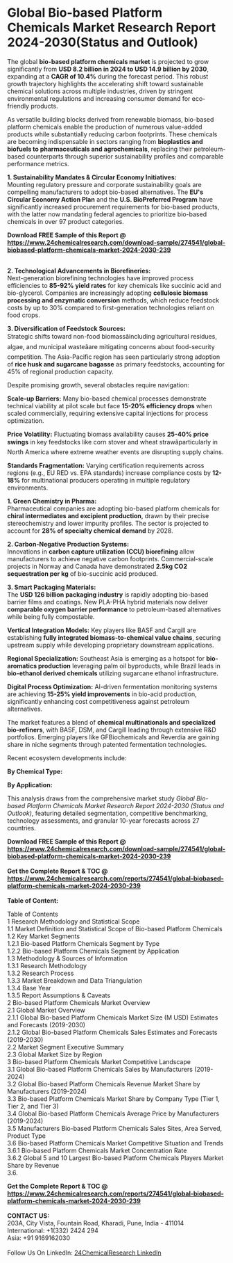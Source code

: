 <h1>Global Bio-based Platform Chemicals Market Research Report 2024-2030(Status and Outlook)</h1><p>The global <strong>bio-based platform chemicals market</strong> is projected to grow significantly from <strong>USD 8.2 billion in 2024 to USD 14.9 billion by 2030</strong>, expanding at a <strong>CAGR of 10.4%</strong> during the forecast period. This robust growth trajectory highlights the accelerating shift toward sustainable chemical solutions across multiple industries, driven by stringent environmental regulations and increasing consumer demand for eco-friendly products.</p><p>As versatile building blocks derived from renewable biomass, bio-based platform chemicals enable the production of numerous value-added products while substantially reducing carbon footprints. These chemicals are becoming indispensable in sectors ranging from <strong>bioplastics and biofuels to pharmaceuticals and agrochemicals</strong>, replacing their petroleum-based counterparts through superior sustainability profiles and comparable performance metrics.</p><p><strong>1. Sustainability Mandates &amp; Circular Economy Initiatives:</strong><br>
Mounting regulatory pressure and corporate sustainability goals are compelling manufacturers to adopt bio-based alternatives. The <strong>EU's Circular Economy Action Plan</strong> and the <strong>U.S. BioPreferred Program</strong> have significantly increased procurement requirements for bio-based products, with the latter now mandating federal agencies to prioritize bio-based chemicals in over 97 product categories.</p><div><b>Download FREE Sample of this Report @ 
            <a href="https://www.24chemicalresearch.com/download-sample/274541/global-biobased-platform-chemicals-market-2024-2030-239">
            https://www.24chemicalresearch.com/download-sample/274541/global-biobased-platform-chemicals-market-2024-2030-239</a></b></div><br><p><strong>2. Technological Advancements in Biorefineries:</strong><br>
Next-generation biorefining technologies have improved process efficiencies to <strong>85-92% yield rates</strong> for key chemicals like succinic acid and bio-glycerol. Companies are increasingly adopting <strong>cellulosic biomass processing and enzymatic conversion</strong> methods, which reduce feedstock costs by up to 30% compared to first-generation technologies reliant on food crops.</p><p><strong>3. Diversification of Feedstock Sources:</strong><br>
Strategic shifts toward non-food biomassâincluding agricultural residues, algae, and municipal wasteâare mitigating concerns about food-security competition. The Asia-Pacific region has seen particularly strong adoption of <strong>rice husk and sugarcane bagasse</strong> as primary feedstocks, accounting for 45% of regional production capacity.</p><p>Despite promising growth, several obstacles require navigation:</p><p><strong>Scale-up Barriers:</strong> Many bio-based chemical processes demonstrate technical viability at pilot scale but face <strong>15-20% efficiency drops</strong> when scaled commercially, requiring extensive capital injections for process optimization.</p><p><strong>Price Volatility:</strong> Fluctuating biomass availability causes <strong>25-40% price swings</strong> in key feedstocks like corn stover and wheat strawâparticularly in North America where extreme weather events are disrupting supply chains.</p><p><strong>Standards Fragmentation:</strong> Varying certification requirements across regions (e.g., EU RED vs. EPA standards) increase compliance costs by <strong>12-18%</strong> for multinational producers operating in multiple regulatory environments.</p><p><strong>1. Green Chemistry in Pharma:</strong><br>
Pharmaceutical companies are adopting bio-based platform chemicals for <strong>chiral intermediates and excipient production</strong>, drawn by their precise stereochemistry and lower impurity profiles. The sector is projected to account for <strong>28% of specialty chemical demand</strong> by 2028.</p><p><strong>2. Carbon-Negative Production Systems:</strong><br>
Innovations in <strong>carbon capture utilization (CCU) biorefining</strong> allow manufacturers to achieve negative carbon footprints. Commercial-scale projects in Norway and Canada have demonstrated <strong>2.5kg CO2 sequestration per kg</strong> of bio-succinic acid produced.</p><p><strong>3. Smart Packaging Materials:</strong><br>
The <strong>USD 126 billion packaging industry</strong> is rapidly adopting bio-based barrier films and coatings. New PLA-PHA hybrid materials now deliver <strong>comparable oxygen barrier performance</strong> to petroleum-based alternatives while being fully compostable.</p><p><strong>Vertical Integration Models:</strong> Key players like BASF and Cargill are establishing <strong>fully integrated biomass-to-chemical value chains</strong>, securing upstream supply while developing proprietary downstream applications.</p><p><strong>Regional Specialization:</strong> Southeast Asia is emerging as a hotspot for <strong>bio-aromatics production</strong> leveraging palm oil byproducts, while Brazil leads in <strong>bio-ethanol derived chemicals</strong> utilizing sugarcane ethanol infrastructure.</p><p><strong>Digital Process Optimization:</strong> AI-driven fermentation monitoring systems are achieving <strong>15-25% yield improvements</strong> in bio-acid production, significantly enhancing cost competitiveness against petroleum alternatives.</p><p>The market features a blend of <strong>chemical multinationals and specialized bio-refiners</strong>, with BASF, DSM, and Cargill leading through extensive R&amp;D portfolios. Emerging players like GFBiochemicals and Reverdia are gaining share in niche segments through patented fermentation technologies.</p><p>Recent ecosystem developments include:</p><p><strong>By Chemical Type:</strong></p><p><strong>By Application:</strong></p><p>This analysis draws from the comprehensive market study <em>Global Bio-based Platform Chemicals Market Research Report 2024-2030 (Status and Outlook)</em>, featuring detailed segmentation, competitive benchmarking, technology assessments, and granular 10-year forecasts across 27 countries.</p><div><b>Download FREE Sample of this Report @ 
            <a href="https://www.24chemicalresearch.com/download-sample/274541/global-biobased-platform-chemicals-market-2024-2030-239">
            https://www.24chemicalresearch.com/download-sample/274541/global-biobased-platform-chemicals-market-2024-2030-239</a></b></div><br><div><b>Get the Complete Report & TOC @ 
            <a href="https://www.24chemicalresearch.com/reports/274541/global-biobased-platform-chemicals-market-2024-2030-239">
            https://www.24chemicalresearch.com/reports/274541/global-biobased-platform-chemicals-market-2024-2030-239</a></b></div><br>
            <b>Table of Content:</b><p>Table of Contents<br />
1 Research Methodology and Statistical Scope<br />
1.1 Market Definition and Statistical Scope of Bio-based Platform Chemicals<br />
1.2 Key Market Segments<br />
1.2.1 Bio-based Platform Chemicals Segment by Type<br />
1.2.2 Bio-based Platform Chemicals Segment by Application<br />
1.3 Methodology & Sources of Information<br />
1.3.1 Research Methodology<br />
1.3.2 Research Process<br />
1.3.3 Market Breakdown and Data Triangulation<br />
1.3.4 Base Year<br />
1.3.5 Report Assumptions & Caveats<br />
2 Bio-based Platform Chemicals Market Overview<br />
2.1 Global Market Overview<br />
2.1.1 Global Bio-based Platform Chemicals Market Size (M USD) Estimates and Forecasts (2019-2030)<br />
2.1.2 Global Bio-based Platform Chemicals Sales Estimates and Forecasts (2019-2030)<br />
2.2 Market Segment Executive Summary<br />
2.3 Global Market Size by Region<br />
3 Bio-based Platform Chemicals Market Competitive Landscape<br />
3.1 Global Bio-based Platform Chemicals Sales by Manufacturers (2019-2024)<br />
3.2 Global Bio-based Platform Chemicals Revenue Market Share by Manufacturers (2019-2024)<br />
3.3 Bio-based Platform Chemicals Market Share by Company Type (Tier 1, Tier 2, and Tier 3)<br />
3.4 Global Bio-based Platform Chemicals Average Price by Manufacturers (2019-2024)<br />
3.5 Manufacturers Bio-based Platform Chemicals Sales Sites, Area Served, Product Type<br />
3.6 Bio-based Platform Chemicals Market Competitive Situation and Trends<br />
3.6.1 Bio-based Platform Chemicals Market Concentration Rate<br />
3.6.2 Global 5 and 10 Largest Bio-based Platform Chemicals Players Market Share by Revenue<br />
3.6.</p><div><b>Get the Complete Report & TOC @ 
            <a href="https://www.24chemicalresearch.com/reports/274541/global-biobased-platform-chemicals-market-2024-2030-239">
            https://www.24chemicalresearch.com/reports/274541/global-biobased-platform-chemicals-market-2024-2030-239</a></b></div><br><b>CONTACT US:</b><br>
            203A, City Vista, Fountain Road, Kharadi, Pune, India - 411014<br>
            International: +1(332) 2424 294<br>
            Asia: +91 9169162030 <br><br>
            Follow Us On LinkedIn: <a href="https://www.linkedin.com/company/24chemicalresearch/">24ChemicalResearch LinkedIn</a>